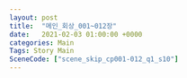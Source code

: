 ```yaml
---
layout: post
title:  "메인_회상_001~012장"
date:   2021-02-03 01:00:00 +0000
categories: Main
Tags: Story Main
SceneCode: ["scene_skip_cp001-012_q1_s10"]
---
```

